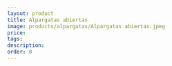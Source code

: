 ```yaml
---
layout: product
title: Alpargatas abiertas
image: products/alpargatas/Alpargatas abiertas.jpeg
price: 
tags: 
description: 
order: 0
---
```

